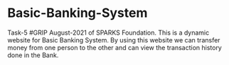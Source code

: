 # Basic-Banking-System
Task-5 #GRIP August-2021 of SPARKS Foundation.
This is a dynamic website for Basic Banking System. By using this website we can transfer money from one person to the other and can view the transaction history done in the Bank.
